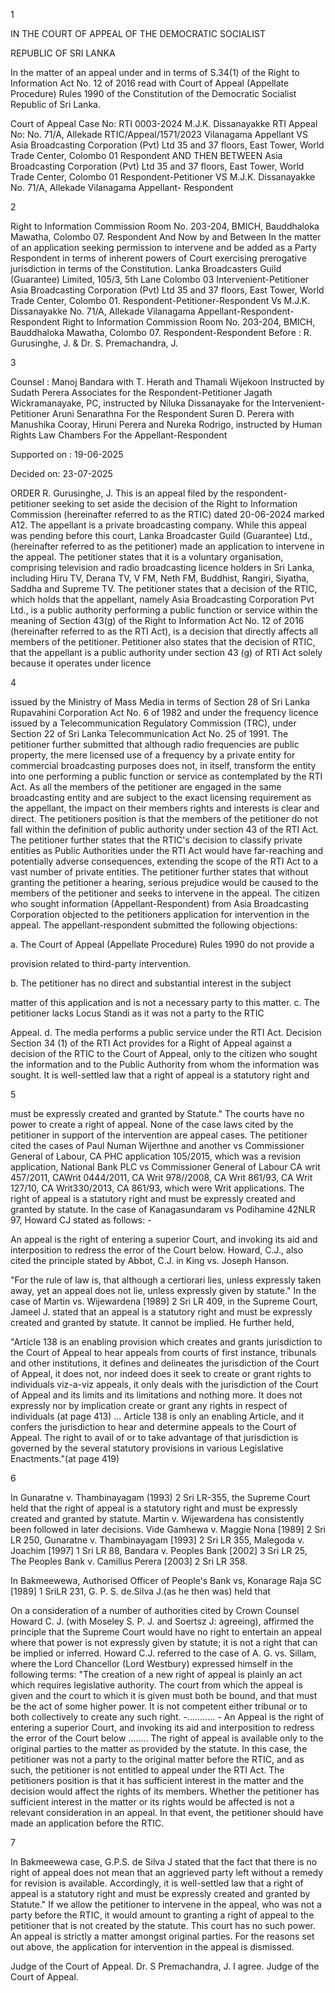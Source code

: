 1

IN THE COURT OF APPEAL OF THE DEMOCRATIC SOCIALIST

REPUBLIC OF SRI LANKA

In the matter of an appeal under and in terms of S.34(1) of the Right to Information Act No. 12 of 2016 read with Court of Appeal (Appellate Procedure) Rules 1990 of the Constitution of the Democratic Socialist Republic of Sri Lanka.

Court of Appeal Case No: RTI 0003-2024 M.J.K. Dissanayakke RTI Appeal No: No. 71/A, Allekade RTIC/Appeal/1571/2023 Vilanagama Appellant VS Asia Broadcasting Corporation (Pvt) Ltd 35 and 37 floors, East Tower, World Trade Center, Colombo 01 Respondent AND THEN BETWEEN Asia Broadcasting Corporation (Pvt) Ltd 35 and 37 floors, East Tower, World Trade Center, Colombo 01 Respondent-Petitioner VS M.J.K. Dissanayakke No. 71/A, Allekade Vilanagama Appellant- Respondent

2

Right to Information Commission Room No. 203-204, BMICH, Bauddhaloka Mawatha, Colombo 07. Respondent And Now by and Between In the matter of an application seeking permission to intervene and be added as a Party Respondent in terms of inherent powers of Court exercising prerogative jurisdiction in terms of the Constitution. Lanka Broadcasters Guild (Guarantee) Limited, 105/3, 5th Lane Colombo 03 Intervenient-Petitioner Asia Broadcasting Corporation (Pvt) Ltd 35 and 37 floors, East Tower, World Trade Center, Colombo 01. Respondent-Petitioner-Respondent Vs M.J.K. Dissanayakke No. 71/A, Allekade Vilanagama Appellant-Respondent-Respondent Right to Information Commission Room No. 203-204, BMICH, Bauddhaloka Mawatha, Colombo 07. Respondent-Respondent Before : R. Gurusinghe, J. & Dr. S. Premachandra, J.

3

Counsel : Manoj Bandara with T. Herath and Thamali Wijekoon Instructed by Sudath Perera Associates for the Respondent-Petitioner Jagath Wickramanayake, PC, instructed by Niluka Dissanayake for the Intervenient-Petitioner Aruni Senarathna For the Respondent Suren D. Perera with Manushika Cooray, Hiruni Perera and Nureka Rodrigo, instructed by Human Rights Law Chambers For the Appellant-Respondent

Supported on : 19-06-2025

Decided on: 23-07-2025

ORDER R. Gurusinghe, J. This is an appeal filed by the respondent-petitioner seeking to set aside the decision of the Right to Information Commission (hereinafter referred to as the RTIC) dated 20-06-2024 marked A12. The appellant is a private broadcasting company. While this appeal was pending before this court, Lanka Broadcaster Guild (Guarantee) Ltd., (hereinafter referred to as the petitioner) made an application to intervene in the appeal. The petitioner states that it is a voluntary organisation, comprising television and radio broadcasting licence holders in Sri Lanka, including Hiru TV, Derana TV, V FM, Neth FM, Buddhist, Rangiri, Siyatha, Saddha and Supreme TV. The petitioner states that a decision of the RTIC, which holds that the appellant, namely Asia Broadcasting Corporation Pvt Ltd., is a public authority performing a public function or service within the meaning of Section 43(g) of the Right to Information Act No. 12 of 2016 (hereinafter referred to as the RTI Act), is a decision that directly affects all members of the petitioner. Petitioner also states that the decision of RTIC, that the appellant is a public authority under section 43 (g) of RTI Act solely because it operates under licence

4

issued by the Ministry of Mass Media in terms of Section 28 of Sri Lanka Rupavahini Corporation Act No. 6 of 1982 and under the frequency licence issued by a Telecommunication Regulatory Commission (TRC), under Section 22 of Sri Lanka Telecommunication Act No. 25 of 1991. The petitioner further submitted that although radio frequencies are public property, the mere licensed use of a frequency by a private entity for commercial broadcasting purposes does not, in itself, transform the entity into one performing a public function or service as contemplated by the RTI Act. As all the members of the petitioner are engaged in the same broadcasting entity and are subject to the exact licensing requirement as the appellant, the impact on their members rights and interests is clear and direct. The petitioners position is that the members of the petitioner do not fall within the definition of public authority under section 43 of the RTI Act. The petitioner further states that the RTIC's decision to classify private entities as Public Authorities under the RTI Act would have far-reaching and potentially adverse consequences, extending the scope of the RTI Act to a vast number of private entities. The petitioner further states that without granting the petitioner a hearing, serious prejudice would be caused to the members of the petitioner and seeks to intervene in the appeal. The citizen who sought information (Appellant-Respondent) from Asia Broadcasting Corporation objected to the petitioners application for intervention in the appeal. The appellant-respondent submitted the following objections:

a. The Court of Appeal (Appellate Procedure) Rules 1990 do not provide a

provision related to third-party intervention.

b. The petitioner has no direct and substantial interest in the subject

matter of this application and is not a necessary party to this matter. c. The petitioner lacks Locus Standi as it was not a party to the RTIC

Appeal. d. The media performs a public service under the RTI Act. Decision Section 34 (1) of the RTI Act provides for a Right of Appeal against a decision of the RTIC to the Court of Appeal, only to the citizen who sought the information and to the Public Authority from whom the information was sought. It is well-settled law that a right of appeal is a statutory right and

5

must be expressly created and granted by Statute." The courts have no power to create a right of appeal. None of the case laws cited by the petitioner in support of the intervention are appeal cases. The petitioner cited the cases of Paul Numan Wijerthne and another vs Commissioner General of Labour, CA PHC application 105/2015, which was a revision application, National Bank PLC vs Commissioner General of Labour CA writ 457/2011, CAWrit 0444/2011, CA Writ 978//2008, CA Writ 861/93, CA Writ 127/10, CA Writ330/2013, CA 861/93, which were Writ applications. The right of appeal is a statutory right and must be expressly created and granted by statute. In the case of Kanagasundaram vs Podihamine 42NLR 97, Howard CJ stated as follows: -

An appeal is the right of entering a superior Court, and invoking its aid and interposition to redress the error of the Court below. Howard, C.J., also cited the principle stated by Abbot, C.J. in King vs. Joseph Hanson.

"For the rule of law is, that although a certiorari lies, unless expressly taken away, yet an appeal does not lie, unless expressly given by statute." In the case of Martin vs. Wijewardena [1989] 2 Sri LR 409, in the Supreme Court, Jameel J. stated that an appeal is a statutory right and must be expressly created and granted by statute. It cannot be implied. He further held,

"Article 138 is an enabling provision which creates and grants jurisdiction to the Court of Appeal to hear appeals from courts of first instance, tribunals and other institutions, it defines and delineates the jurisdiction of the Court of Appeal, it does not, nor indeed does it seek to create or grant rights to individuals viz-a-viz appeals, it only deals with the jurisdiction of the Court of Appeal and its limits and its limitations and nothing more. It does not expressly nor by implication create or grant any rights in respect of individuals (at page 413) ... Article 138 is only an enabling Article, and it confers the jurisdiction to hear and determine appeals to the Court of Appeal. The right to avail of or to take advantage of that jurisdiction is governed by the several statutory provisions in various Legislative Enactments."(at page 419)

6

In Gunaratne v. Thambinayagam (1993) 2 Sri LR-355, the Supreme Court held that the right of appeal is a statutory right and must be expressly created and granted by statute. Martin v. Wijewardena has consistently been followed in later decisions. Vide Gamhewa v. Maggie Nona [1989] 2 Sri LR 250, Gunaratne v. Thambinayagam [1993] 2 Sri LR 355, Malegoda v. Joachim [1997] 1 Sri LR 88, Bandara v. Peoples Bank [2002] 3 Sri LR 25, The Peoples Bank v. Camillus Perera [2003] 2 Sri LR 358.

In Bakmeewewa, Authorised Officer of People's Bank vs, Konarage Raja SC [1989] 1 SriLR 231, G. P. S. de.Silva J.(as he then was) held that

On a consideration of a number of authorities cited by Crown Counsel Howard C. J. (with Moseley S. P. J. and Soertsz J: agreeing), affirmed the principle that the Supreme Court would have no right to entertain an appeal where that power is not expressly given by statute; it is not a right that can be implied or inferred. Howard C.J. referred to the case of A. G. vs. Sillam, where the Lord Chancellor (Lord Westbury) expressed himself in the following terms: "The creation of a new right of appeal is plainly an act which requires legislative authority. The court from which the appeal is given and the court to which it is given must both be bound, and that must be the act of some higher power. It is not competent either tribunal or to both collectively to create any such right. -........... - An Appeal is the right of entering a superior Court, and invoking its aid and interposition to redress the error of the Court below ........ The right of appeal is available only to the original parties to the matter as provided by the statute. In this case, the petitioner was not a party to the original matter before the RTIC, and as such, the petitioner is not entitled to appeal under the RTI Act. The petitioners position is that it has sufficient interest in the matter and the decision would affect the rights of its members. Whether the petitioner has sufficient interest in the matter or its rights would be affected is not a relevant consideration in an appeal. In that event, the petitioner should have made an application before the RTIC.

7

In Bakmeewewa case, G.P.S. de Silva J stated that the fact that there is no right of appeal does not mean that an aggrieved party left without a remedy for revision is available. Accordingly, it is well-settled law that a right of appeal is a statutory right and must be expressly created and granted by Statute." If we allow the petitioner to intervene in the appeal, who was not a party before the RTIC, it would amount to granting a right of appeal to the petitioner that is not created by the statute. This court has no such power. An appeal is strictly a matter amongst original parties. For the reasons set out above, the application for intervention in the appeal is dismissed.

Judge of the Court of Appeal. Dr. S Premachandra, J. I agree. Judge of the Court of Appeal.